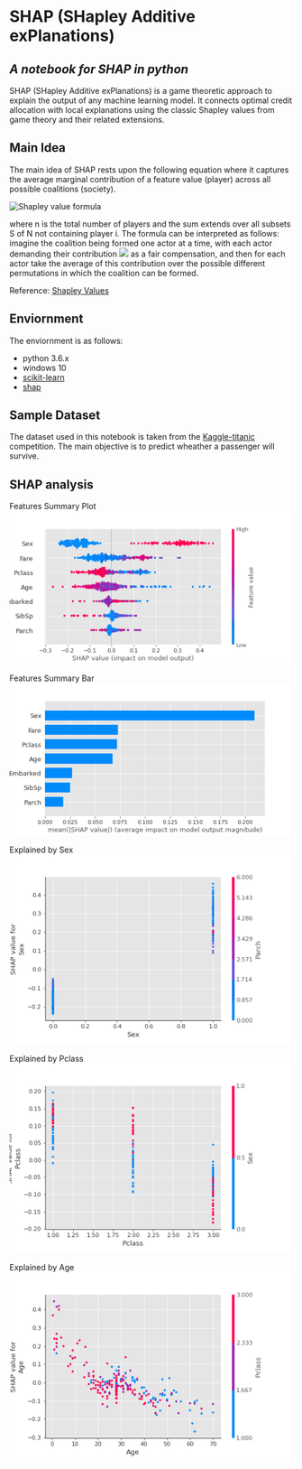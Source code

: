 # SHAP (SHapley Additive exPlanations)
## _A notebook for SHAP in python_

SHAP (SHapley Additive exPlanations) is a game theoretic approach to explain the output of any machine learning model. It connects optimal credit allocation with local explanations using the classic Shapley values from game theory and their related extensions.

## Main Idea

The main idea of SHAP rests upon the following equation where it captures the average marginal contribution of a feature value (player) across all possible coalitions (society).

<img src="https://miro.medium.com/max/1668/1*3mKBBgBnoTUGt0n73R8BaA.png" alt="Shapley value formula" title="Shapley value formula" class="center">

where n is the total number of players and the sum extends over all subsets S of N not containing player i. The formula can be interpreted as follows: imagine the coalition being formed one actor at a time, with each actor demanding their contribution <img src="https://render.githubusercontent.com/render/math?math=v(S \cup {i}) - v(S)"> as a fair compensation, and then for each actor take the average of this contribution over the possible different permutations in which the coalition can be formed.

Reference: [Shapley Values](https://towardsdatascience.com/one-feature-attribution-method-to-supposedly-rule-them-all-shapley-values-f3e04534983d)

## Enviornment
The enviornment is as follows:
- python 3.6.x
- windows 10
- [scikit-learn](https://scikit-learn.org/stable/#)
- [shap](https://shap.readthedocs.io/en/latest/index.html#)


## Sample Dataset
The dataset used in this notebook is taken from the [Kaggle-titanic](https://www.kaggle.com/c/titanic) competition.
The main objective is to predict wheather a passenger will survive.

## SHAP analysis
Features Summary Plot
![Summary](fig/summary_plot.png)

Features Summary Bar
![Bar_summary](fig/summary_bar.png)

Explained by Sex
![Sex](fig/depend_Sex.png)

Explained by Pclass
![Pclass](fig/depend_Pclass.png)

Explained by Age
![Age](fig/depend_Age.png)
